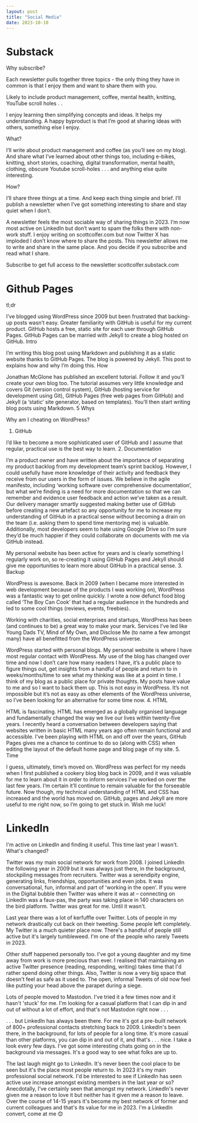 ```yaml
---
layout: post
title: "Social Media"
date: 2023-10-10
---
```


# Substack

Why subscribe?

Each newsletter pulls together three topics - the only thing they have in common is that I enjoy them and want to share them with you.

Likely to include product management, coffee, mental health, knitting, YouTube scroll holes . .

I enjoy learning then simplifying concepts and ideas. It helps my understanding. A happy byproduct is that I’m good at sharing ideas with others, something else I enjoy. 

What?

I’ll write about product management and coffee (as you’ll see on my blog). And share what I’ve learned about other things too, including e-bikes, knitting, short stories, coaching, digital transformation, mental health, clothing, obscure Youtube scroll-holes . . . and anything else quite interesting.

How?

I’ll share three things at a time. And keep each thing simple and brief. I’ll publish a newsletter when I’ve got something interesting to share and stay quiet when I don’t.

A newsletter feels the most sociable way of sharing things in 2023. I’m now most active on LinkedIn but don’t want to spam the folks there with non-work stuff. I enjoy writing on scottcolfer.com but now Twitter X has imploded I don’t know where to share the posts. This newsletter allows me to write and share in the same place. And you decide if you subscribe and read what I share.

Subscribe to get full access to the newsletter scottcolfer.substack.com

# Github Pages

tl;dr

I’ve blogged using WordPress since 2009 but been frustrated that backing-up posts wasn’t easy. Greater familiarity with GitHub is useful for my current product. GitHub hosts a free, static site for each user through GitHub Pages. GitHub Pages can be married with Jekyll to create a blog hosted on GitHub.
Intro

I’m writing this blog post using Markdown and publishing it as a static website thanks to GitHub Pages. The blog is powered by Jekyll. This post to explains how and why I’m doing this.
How

Jonathan McGlone has published an excellent tutorial. Follow it and you’ll create your own blog too. The tutorial assumes very little knowledge and covers Git (version control system), GitHub (hosting service for development using Git), GitHub Pages (free web pages from GitHub) and Jekyll (a ‘static’ site generator, based on templates). You’ll then start writing blog posts using Markdown.
5 Whys

Why am I cheating on WordPress?
1. GitHub

I’d like to become a more sophisticated user of GitHub and I assume that regular, practical use is the best way to learn.
2. Documentation

I’m a product owner and have written about the importance of separating my product backlog from my development team’s sprint backlog. However, I could usefully have more knowledge of their activity and feedback they receive from our users in the form of issues. We believe in the agile manifesto, including ‘working software over comprehensive documentation’, but what we’re finding is a need for more documentation so that we can remember and evidence user feedback and action we’ve taken as a result. Our delivery manager smartly suggested making better use of GitHub before creating a new artefact so any opportunity for me to increase my understanding of GitHub in a practical sense without becoming a drain on the team (i.e. asking them to spend time mentoring me) is valuable. Additionally, most developers seem to hate using Google Drive so I’m sure they’d be much happier if they could collaborate on documents with me via GitHub instead.

My personal website has been active for years and is clearly something I regularly work on, so re-creating it using GitHub Pages and Jekyll should give me opportunities to learn more about GitHub in a practical sense.
3. Backup

WordPress is awesome. Back in 2009 (when I became more interested in web development because of the products I was working on), WordPress was a fantastic way to get online quickly. I wrote a now defunct food blog called ‘The Boy Can Cook’ that had a regular audience in the hundreds and led to some cool things (reviews, events, freebies).

Working with charities, social enterprises and startups, WordPress has been (and continues to be) a great way to make your mark. Services I’ve led like Young Dads TV, Mind of My Own, and Disclose Me (to name a few amongst many) have all benefitted from the WordPress universe.

WordPress started with personal blogs. My personal website is where I have most regular contact with WordPress. My use of the blog has changed over time and now I don’t care how many readers I have, it’s a public place to figure things out, get insights from a handful of people and return to in weeks/months/time to see what my thinking was like at a point in time. I think of my blog as a public place for private thoughts. My posts have value to me and so I want to back them up. This is not easy in WordPress. It’s not impossible but it’s not as easy as other elements of the WordPress universe, so I’ve been looking for an alternative for some time now.
4. HTML

HTML is fascinating. HTML has emerged as a globally organised language and fundamentally changed the way we live our lives within twenty-five years. I recently heard a conversation between developers saying that websites written in basic HTML many years ago often remain functional and accessible. I’ve been playing with HTML on and off over the years, GitHub Pages gives me a chance to continue to do so (along with CSS) when editing the layout of the default home page and blog page of my site.
5. Time

I guess, ultimately, time’s moved on. WordPress was perfect for my needs when I first published a cookery blog blog back in 2009, and it was valuable for me to learn about it in order to inform services I’ve worked on over the last few years. I’m certain it’ll continue to remain valuable for the forseeable future. Now though, my technical understanding of HTML and CSS has increased and the world has moved on. GitHub, pages and Jekyll are more useful to me right now, so I’m going to get stuck in. Wish me luck!

# LinkedIn

I'm active on LinkedIn and finding it useful. This time last year I wasn't. What's changed? 

Twitter was my main social network for work from 2008. I joined LinkedIn the following year in 2009 but it was always just there, in the background, stockpiling messages from recruiters. Twitter was a serendipity engine, generating links, friendships, opportunities and even jobs. It was conversational, fun, informal and part of 'working in the open'. If you were in the Digital bubble then Twitter was where it was at – connecting on LinkedIn was a faux-pas, the party was taking place in 140 characters on the bird platform. Twitter was great for me. Until it wasn't. 

Last year there was a lot of kerfuffle over Twitter. Lots of people in my network drastically cut back on their tweeting. Some people left completely. My Twitter is a much quieter place now. There's a handful of people still active but it's largely tumbleweed. I'm one of the people who rarely Tweets in 2023. 

Other stuff happened personally too. I've got a young daughter and my time away from work is more precious than ever. I realised that maintaining an active Twitter presence (reading, responding, writing) takes time that I'd rather spend doing other things. Also, Twitter is now a very big space that doesn't feel as safe as it used to. The open, informal Tweets of old now feel like putting your head above the parapet during a siege.  

Lots of people moved to Mastodon. I've tried it a few times now and it hasn't 'stuck' for me. I'm looking for a casual platform that I can dip in and out of without a lot of effort, and that's not Mastodon right now . . .  

. . . but LinkedIn has always been there. For me it's got a pre-built network of 800+ professional contacts stretching back to 2009. LinkedIn's been there, in the background, for lots of people for a long time. It's more casual than other platforms, you can dip in and out of it, and that's . . . nice. I take a look every few days. I've got some interesting chats going on in the background via messages. It's a good way to see what folks are up to.  

The last laugh might go to LinkedIn. It's never been the cool place to be seen but it's the place most people return to. In 2023 it's my main professional social network. I'd be interested to see if LinkedIn has seen active use increase amongst existing members in the last year or so? Anecdotally, I've certainly seen that amongst my network. LinkedIn's never given me a reason to love it but neither has it given me a reason to leave. Over the course of 14-15 years it's become my best network of former and current colleagues and that's its value for me in 2023. I'm a LinkedIn convert, come at me 😊 

